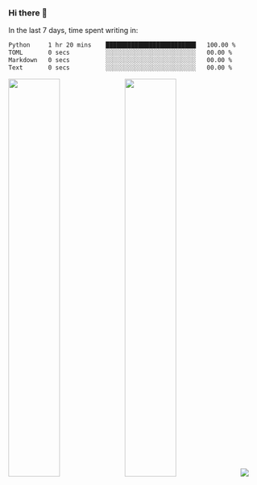 ### Hi there 👋

In the last 7 days, time spent writing in:

<!--START_SECTION:waka-->

```txt
Python     1 hr 20 mins    █████████████████████████   100.00 %
TOML       0 secs          ░░░░░░░░░░░░░░░░░░░░░░░░░   00.00 %
Markdown   0 secs          ░░░░░░░░░░░░░░░░░░░░░░░░░   00.00 %
Text       0 secs          ░░░░░░░░░░░░░░░░░░░░░░░░░   00.00 %
```

<!--END_SECTION:waka-->

<img src="https://wakatime.com/share/@jimtje/5d0c92de-08f8-4a72-8f2f-6a9693d1e318.svg" width=45% height=45%> <img src="https://wakatime.com/share/@jimtje/501498ae-bda5-4da7-a89d-b40bcdd5556d.svg" width=45% height=45%>
![](https://hit.yhype.me/github/profile?user_id=43537315)
